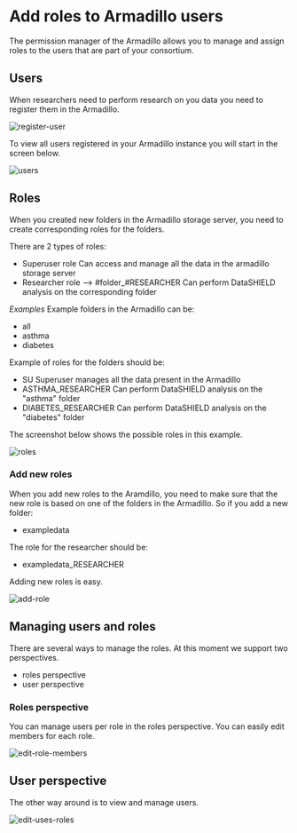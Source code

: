 # Add roles to Armadillo users
The permission manager of the Armadillo allows you to manage and assign roles to the users that are part of your consortium.
## Users
When researchers need to perform research on you data you need to register them in the Armadillo.

![register-user](Users-Register_User.png)

To view all users registered in your Armadillo instance you will start in the screen below.

![users](Users.png)
## Roles
When you created new folders in the Armadillo storage server, you need to create corresponding roles for the folders.

There are 2 types of roles:

- Superuser role
  Can access and manage all the data in the armadillo storage server
- Researcher role --> #folder_#RESEARCHER
  Can perform DataSHIELD analysis on the corresponding folder

*Examples*
Example folders in the Armadillo can be:

- all
- asthma
- diabetes

Example of roles for the folders should be:

- SU
  Superuser manages all the data present in the Armadillo  
- ASTHMA_RESEARCHER
  Can perform DataSHIELD analysis on the "asthma" folder
- DIABETES_RESEARCHER
  Can perform DataSHIELD analysis on the "diabetes" folder

The screenshot below shows the possible roles in this example.

![roles](Roles.png)

### Add new roles
When you add new roles to the Aramdillo, you need to make sure that the new role is based on one of the folders in the Armadillo. So if you add a new folder:

- exampledata

The role for the researcher should be:

- exampledata_RESEARCHER

Adding new roles is easy.

![add-role](Roles-Create_New_Role.png)

## Managing users and roles
There are several ways to manage the roles. At this moment we support two perspectives.

- roles perspective
- user perspective
### Roles perspective
You can manage users per role in the roles perspective. You can easily edit members for each role.

![edit-role-members](Roles-Edit_Members.png)
## User perspective
The other way around is to view and manage users.

![edit-uses-roles](Users-Edit_User_Roles.png)
